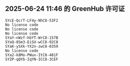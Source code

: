 ## 2025-06-24 11:46 的 GreenHub 许可证
```
SYcE-QcrT-LF4y-NhC8-53F2
No license code
No license code
No license code
SYaY-nWzf-hbYT-WrC8-157B
SYaQ-8Sm3-EiSU-wCC8-92C8
SYaK-ySXk-YX2n-zwC8-0359
No license code
SYa2-k8Mo-PWux-ItC8-481F
SYZP-qQYb-IqYN-ICC8-3CEF
```
